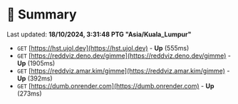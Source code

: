 # 📖 Summary
Last updated: **18/10/2024, 3:31:48 PTG "Asia/Kuala_Lumpur"**

- `GET` [https://hst.ujol.dev](https://hst.ujol.dev) - **Up** (555ms)
- `GET` [https://reddviz.deno.dev/gimme](https://reddviz.deno.dev/gimme) - **Up** (1905ms)
- `GET` [https://reddviz.amar.kim/gimme](https://reddviz.amar.kim/gimme) - **Up** (392ms)
- `GET` [https://dumb.onrender.com](https://dumb.onrender.com) - **Up** (273ms)
